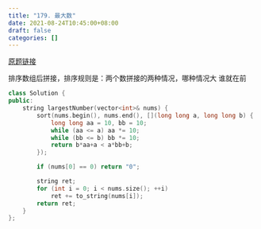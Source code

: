 ```yaml
---
title: "179. 最大数"
date: 2021-08-24T10:45:00+08:00
draft: false
categories: []
---
```


[原题链接](https://leetcode-cn.com/problems/largest-number/)

排序数组后拼接，排序规则是：两个数拼接的两种情况，哪种情况大 谁就在前

```cpp
class Solution {
public:
    string largestNumber(vector<int>& nums) {
        sort(nums.begin(), nums.end(), [](long long a, long long b) {
            long long aa = 10, bb = 10;
            while (aa <= a) aa *= 10;
            while (bb <= b) bb *= 10;
            return b*aa+a < a*bb+b;
        });

        if (nums[0] == 0) return "0";

        string ret;
        for (int i = 0; i < nums.size(); ++i)
            ret += to_string(nums[i]);
        return ret;
    }
};
```